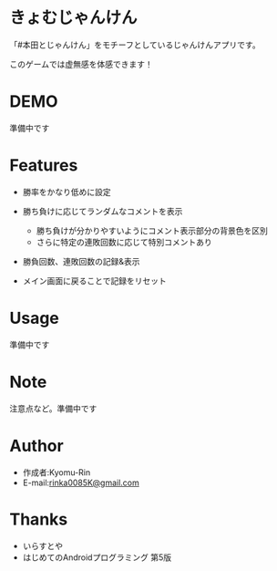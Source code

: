 # きょむじゃんけん
 
「#本田とじゃんけん」をモチーフとしているじゃんけんアプリです。

このゲームでは虚無感を体感できます！
 
# DEMO
 
準備中です
 
# Features

- 勝率をかなり低めに設定

- 勝ち負けに応じてランダムなコメントを表示

   - 勝ち負けが分かりやすいようにコメント表示部分の背景色を区別
   - さらに特定の連敗回数に応じて特別コメントあり
 
- 勝負回数、連敗回数の記録&表示

- メイン画面に戻ることで記録をリセット
 
 
# Usage
 
準備中です
 
# Note
 
注意点など。準備中です
 
# Author
 
* 作成者:Kyomu-Rin
* E-mail:rinka0085K@gmail.com
 
# Thanks

* いらすとや
* はじめてのAndroidプログラミング 第5版
